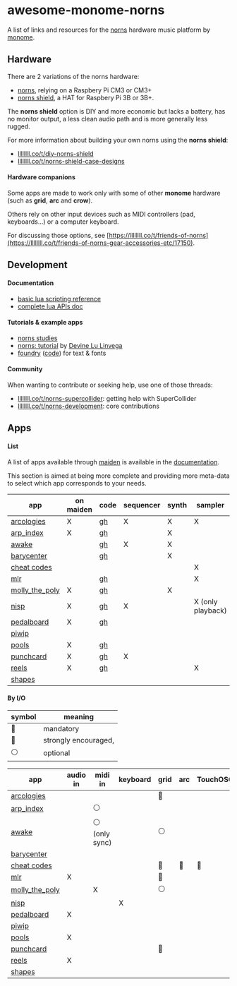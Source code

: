 # awesome-monome-norns

A list of links and resources for the [norns](https://monome.org/docs/norns/) hardware music platform by [monome](https://monome.org/).


## Hardware

There are 2 variations of the norns hardware:

 - [norns](https://market.monome.org/collections/primary/products/norns), relying on a Raspbery Pi CM3 or CM3+
 - [norns shield](https://market.monome.org/collections/primary/products/norns-shield-kit), a HAT for Raspbery Pi 3B or 3B+.

The **norns shield** option is DIY and more economic but lacks a battery, has no monitor output, a less clean audio path and is more generally less rugged.

For more information about building your own norns using the **norns shield**:

 - [llllllll.co/t/diy-norns-shield](https://llllllll.co/t/diy-norns-shield/27638)
 - [llllllll.co/t/norns-shield-case-designs](https://llllllll.co/t/norns-shield-case-designs/30347)


#### Hardware companions

Some apps are made to work only with some of other **monome** hardware (such as **grid**, **arc** and **crow**).

Others rely on other input devices such as MIDI controllers (pad, keyboards...) or a computer keyboard.

For discussing those options, see [https://llllllll.co/t/friends-of-norns](https://llllllll.co/t/friends-of-norns-gear-accessories-etc/17150).


## Development

#### Documentation

 - [basic lua scripting reference](https://monome.org/docs/norns/script-reference/)
 - [complete lua APIs doc](https://monome.org/norns/)


#### Tutorials & example apps

 - [norns studies](https://monome.org/docs/norns/studies-landing/)
 - [norns: tutorial](https://llllllll.co/t/norns-tutorial/23241) by [Devine Lu Linvega](https://xxiivv.com/)
 - [foundry](https://llllllll.co/t/foundry) ([code](https://github.com/csboling/foundry)) for text & fonts


#### Community

When wanting to contribute or seeking help, use one of those threads:

 - [llllllll.co/t/norns-supercollider](https://llllllll.co/t/norns-supercollider/22822): getting help with SuperCollider
 - [llllllll.co/t/norns-development](https://llllllll.co/t/norns-development/14073): core contributions


## Apps

#### List

A list of apps available through [maiden](https://monome.org/docs/norns/maiden/) is available in the [documentation](https://monome.org/docs/norns/app/).

This section is aimed at being more complete and providing more meta-data to select which app corresponds to your needs.


| app                                                    | on maiden | code                                                | sequencer | synth | sampler           | audio effect | demo                                                                                         | doc                                                                          |
| ---                                                    | ---       | ---                                                 | ---       | ---   | ---               | ---          | ---                                                                                          | ---                                                                          |
| [arcologies](https://llllllll.co/t/arcologies)         | X         | [gh](https://github.com/tyleretters/arcologies)     | X         | X     | X                 |              | [gallery](https://tyleretters.github.io/arcologies-docs/gallery)                             | [online](https://tyleretters.github.io/arcologies-docs)                      |
| [arp_index](https://llllllll.co/t/the-arp-index)       | X         | [gh](https://github.com/markwheeler/arp_index)      |           | X     |                   |              | [1](https://www.instagram.com/p/B140GeKB3ga/)                                                |                                                                              |
| [awake](https://llllllll.co/t/awake)                   |           | [gh](https://github.com/tehn/awake)                 | X         | X     |                   |              |                                                                                              |                                                                              |
| [barycenter](https://llllllll.co/t/barycenter)         |           | [gh](https://github.com/echophon/barycenter)        |           | X     |                   |              |                                                                                              |                                                                              |
| [cheat codes](https://llllllll.co/t/cheat-codes)       |           |                                                     |           |       | X                 |              | [1](https://www.youtube.com/watch?v=gfM5MiYKvxc&t=132s)                                      | [pdf](https://llllllll.co/uploads/short-url/mkkpeOUJCreIwVIP0Jdf8rpfYDJ.pdf) |
| [mlr](https://llllllll.co/t/mlr-norns)                 |           | [gh](https://github.com/tehn/mlr)                   |           |       | X                 |              | [1](https://vimeo.com/266741634)                                                             |                                                                              |
| [molly_the_poly](https://llllllll.co/t/molly-the-poly) | X         | [gh](https://github.com/markwheeler/molly_the_poly) |           | X     |                   |              | [1](https://www.instagram.com/p/BoXJavpAE3R/)                                                |                                                                              |
| [nisp](https://llllllll.co/t/nisp)                     | X         | [gh](https://github.com/itsyourbedtime/NISP)        | X         |       | X (only playback) |              | [1](https://www.instagram.com/p/B54rUM6hnWJ/), [2](https://www.instagram.com/p/B545yPRh5QA/) |                                                                              |
| [pedalboard](https://llllllll.co/t/31119)              | X         | [gh](https://github.com/21echoes/pedalboard)        |           |       |                   | X            |                                                                                              |                                                                              |
| [piwip](https://llllllll.co/t/piwip)                   |           |                                                     |           |       |                   | X            | [1](https://www.instagram.com/p/CFla2iJh9zC/)                                                |                                                                              |
| [pools](https://llllllll.co/t/pools)                   | X         | [gh](https://github.com/justmat/pools)              |           |       |                   | X            | [1](https://vimeo.com/383786715)                                                             |                                                                              |
| [punchcard](https://llllllll.co/t/punchcard)           | X         | [gh](https://github.com/neauoire/punchcard)         | X         |       |                   |              | [1](https://www.youtube.com/watch?v=QO7T6MYkqZo)                                             |                                                                              |
| [reels](https://llllllll.co/t/reels)                   | X         | [gh](https://github.com/itsyourbedtime/reels)       |           |       | X                 | X            | [1](https://www.youtube.com/watch?v=SuF1uTTlyn4)                                             |                                                                              |
| [shapes](https://llllllll.co/t/shapes/36759)           |           |                                                     |           |       |                   |              |                                                                                              |                                                                              |


#### By I/O

| symbol                 | meaning              |
| ---                    | ---                  |
| :red_circle:           | mandatory            |
| :large_orange_diamond: | strongly encouraged, |
| :white_circle:         | optional             |


| app                                                    | audio in | midi in                    | keyboard | grid                   | arc                    | TouchOSC               | audio out | midi out       | crow         |
| ---                                                    | ---      | ---                        | ---      | ---                    | ---                    | ---                    | ---       | ---            | ---          |
| [arcologies](https://llllllll.co/t/arcologies)         |          |                            |          | :red_circle:           |                        |                        |           |                |              |
| [arp_index](https://llllllll.co/t/the-arp-index)       |          | :white_circle:             |          |                        |                        |                        | X         | :white_circle: |              |
| [awake](https://llllllll.co/t/awake)                   |          | :white_circle: (only sync) |          | :white_circle:         |                        |                        | X         |                |              |
| [barycenter](https://llllllll.co/t/barycenter)         |          |                            |          |                        |                        |                        |           |                |              |
| [cheat codes](https://llllllll.co/t/cheat-codes)       |          |                            |          | :large_orange_diamond: | :large_orange_diamond: | :large_orange_diamond: |           |                |              |
| [mlr](https://llllllll.co/t/mlr-norns)                 | X        |                            |          | :red_circle:           |                        |                        | X         |                |              |
| [molly_the_poly](https://llllllll.co/t/molly-the-poly) |          | X                          |          | :white_circle:         |                        |                        | X         |                |              |
| [nisp](https://llllllll.co/t/nisp)                     |          |                            | X        |                        |                        |                        | X         |                |              |
| [pedalboard](https://llllllll.co/t/31119)              | X        |                            |          |                        |                        |                        | X         |                |              |
| [piwip](https://llllllll.co/t/piwip)                   |          |                            |          |                        |                        |                        |           |                |              |
| [pools](https://llllllll.co/t/pools)                   | X        |                            |          |                        |                        |                        | X         |                |              |
| [punchcard](https://llllllll.co/t/punchcard)           |          |                            |          | :red_circle:           |                        |                        |           | X              |              |
| [reels](https://llllllll.co/t/reels)                   | X        |                            |          |                        |                        |                        | X         |                |              |
| [shapes](https://llllllll.co/t/shapes/36759)           |          |                            |          |                        |                        |                        |           |                | :red_circle: |
